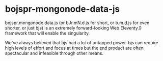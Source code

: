 # bojspr-mongonode-data-js
bojspr.mongonode.data.js (or bJr.mN.d.js for short, or b.m.d.js for even shorter, or just bjs) is an extremely forward-looking Web Eleventy.0 framework that will enable the singularity.

We've always believed that bjs had a lot of untapped power. bjs can require high levels of effort and focus at times but the end product are often spectacular and infeasible through other means.
